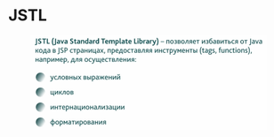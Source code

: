# JSTL

<figure><img src="../.gitbook/assets/image (12).png" alt=""><figcaption></figcaption></figure>
